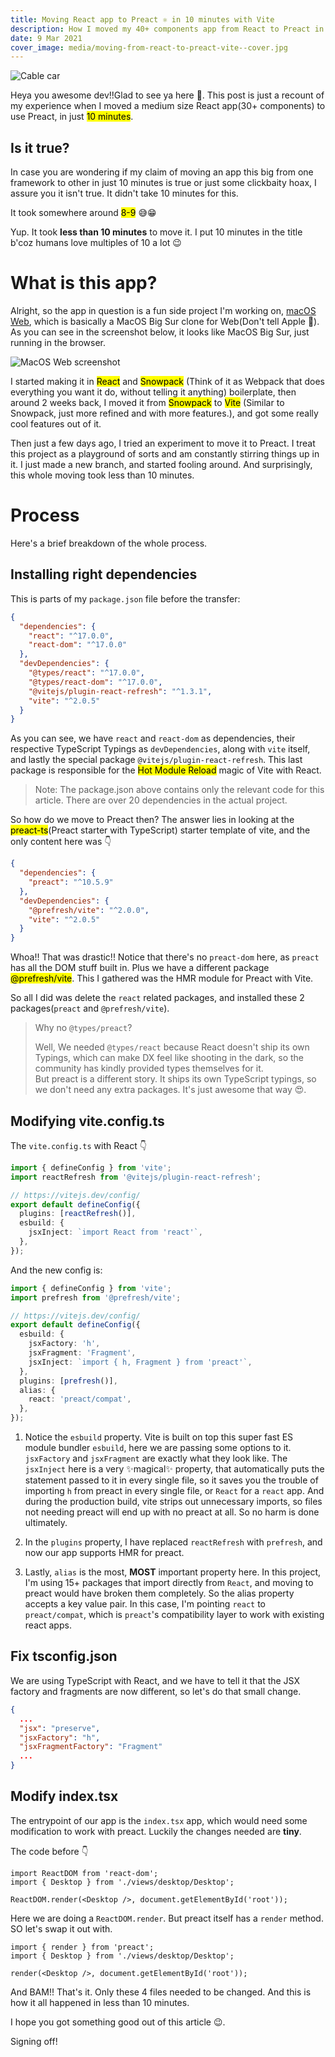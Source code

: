 ```yaml
---
title: Moving React app to Preact ⚛ in 10 minutes with Vite
description: How I moved my 40+ components app from React to Preact in under 10 minutes
date: 9 Mar 2021
cover_image: media/moving-from-react-to-preact-vite--cover.jpg
---
```


![Cable car](../../static/media/moving-from-react-to-preact-vite--cover.jpg)

Heya you awesome dev!!Glad to see ya here 🙂. This post is just a recount of my experience when I moved a medium size React app(30+ components) to use Preact, in just <mark>10 minutes</mark>.

## Is it true?

In case you are wondering if my claim of moving an app this big from one framework to other in just 10 minutes is true or just some clickbaity hoax, I assure you it isn't true. It didn't take 10 minutes for this.

It took somewhere around <mark>8-9</mark> 😅😁

Yup. It took **less than 10 minutes** to move it. I put 10 minutes in the title b'coz humans love multiples of 10 a lot 😉

# What is this app?

Alright, so the app in question is a fun side project I'm working on, [macOS Web](https://macos.now.sh), which is basically a MacOS Big Sur clone for Web(Don't tell Apple 🤫). As you can see in the screenshot below, it looks like MacOS Big Sur, just running in the browser.

![MacOS Web screenshot](../../static/media/moving-from-react-to-preact-vite--macos-screenshot.png)

I started making it in <mark>React</mark> and <mark>Snowpack</mark> (Think of it as Webpack that does everything you want it do, without telling it anything) boilerplate, then around 2 weeks back, I moved it from <mark>Snowpack</mark> to <mark>Vite</mark> (Similar to Snowpack, just more refined and with more features.), and got some really cool features out of it.

Then just a few days ago, I tried an experiment to move it to Preact. I treat this project as a playground of sorts and am constantly stirring things up in it. I just made a new branch, and started fooling around. And surprisingly, this whole moving took less than 10 minutes.

# Process

Here's a brief breakdown of the whole process.

## Installing right dependencies

This is parts of my `package.json` file before the transfer:

```json
{
  "dependencies": {
    "react": "^17.0.0",
    "react-dom": "^17.0.0"
  },
  "devDependencies": {
    "@types/react": "^17.0.0",
    "@types/react-dom": "^17.0.0",
    "@vitejs/plugin-react-refresh": "^1.3.1",
    "vite": "^2.0.5"
  }
}
```

As you can see, we have `react` and `react-dom` as dependencies, their respective TypeScript Typings as `devDependencies`, along with `vite` itself, and lastly the special package `@vitejs/plugin-react-refresh`. This last package is responsible for the <mark>Hot Module Reload</mark> magic of Vite with React.

> Note: The package.json above contains only the relevant code for this article. There are over 20 dependencies in the actual project.

So how do we move to Preact then? The answer lies in looking at the <mark>preact-ts</mark>(Preact starter with TypeScript) starter template of vite, and the only content here was 👇

```json
{
  "dependencies": {
    "preact": "^10.5.9"
  },
  "devDependencies": {
    "@prefresh/vite": "^2.0.0",
    "vite": "^2.0.5"
  }
}
```

Whoa!! That was drastic!! Notice that there's no `preact-dom` here, as `preact` has all the DOM stuff built in. Plus we have a different package <mark>@prefresh/vite</mark>. This I gathered was the HMR module for Preact with Vite.

So all I did was delete the `react` related packages, and installed these 2 packages(`preact` and `@prefresh/vite`).

> Why no `@types/preact`?
>
> Well, We needed `@types/react` because React doesn't ship its own Typings, which can make DX feel like shooting in the dark, so the community has kindly provided types themselves for it. \
> But preact is a different story. It ships its own TypeScript typings, so we don't need any extra packages. It's just awesome that way 😍.

## Modifying vite.config.ts

The `vite.config.ts` with React 👇

```ts
import { defineConfig } from 'vite';
import reactRefresh from '@vitejs/plugin-react-refresh';

// https://vitejs.dev/config/
export default defineConfig({
  plugins: [reactRefresh()],
  esbuild: {
    jsxInject: `import React from 'react'`,
  },
});
```

And the new config is:

```ts
import { defineConfig } from 'vite';
import prefresh from '@prefresh/vite';

// https://vitejs.dev/config/
export default defineConfig({
  esbuild: {
    jsxFactory: 'h',
    jsxFragment: 'Fragment',
    jsxInject: `import { h, Fragment } from 'preact'`,
  },
  plugins: [prefresh()],
  alias: {
    react: 'preact/compat',
  },
});
```

1. Notice the `esbuild` property. Vite is built on top this super fast ES module bundler `esbuild`, here we are passing some options to it. `jsxFactory` and `jsxFragment` are exactly what they look like. The `jsxInject` here is a very ✨magical✨ property, that automatically puts the statement passed to it in every single file, so it saves you the trouble of importing `h` from preact in every single file, or `React` for a `react` app. And during the production build, vite strips out unnecessary imports, so files not needing preact will end up with no preact at all. So no harm is done ultimately.

2. In the `plugins` property, I have replaced `reactRefresh` with `prefresh`, and now our app supports HMR for preact.

3. Lastly, `alias` is the most, **MOST** important property here. In this project, I'm using 15+ packages that import directly from `React`, and moving to preact would have broken them completely. So the alias property accepts a key value pair. In this case, I'm pointing `react` to `preact/compat`, which is `preact`'s compatibility layer to work with existing react apps.

## Fix tsconfig.json

We are using TypeScript with React, and we have to tell it that the JSX factory and fragments are now different, so let's do that small change.

```json
{
  ...
  "jsx": "preserve",
  "jsxFactory": "h",
  "jsxFragmentFactory": "Fragment"
  ...
}
```

## Modify index.tsx

The entrypoint of our app is the `index.tsx` app, which would need some modification to work with preact. Luckily the changes needed are **tiny**.

The code before 👇

```tsx
import ReactDOM from 'react-dom';
import { Desktop } from './views/desktop/Desktop';

ReactDOM.render(<Desktop />, document.getElementById('root'));
```

Here we are doing a `ReactDOM.render`. But preact itself has a `render` method. SO let's swap it out with.

```tsx
import { render } from 'preact';
import { Desktop } from './views/desktop/Desktop';

render(<Desktop />, document.getElementById('root'));
```

And BAM!! That's it. Only these 4 files needed to be changed. And this is how it all happened in less than 10 minutes.

I hope you got something good out of this article 😉.

Signing off!
